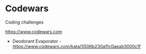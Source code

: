 # Codewars
Coding challenges

https://www.codewars.com

- Deodorant Evaporator - https://www.codewars.com/kata/5506b230a11c0aeab3000c1f
